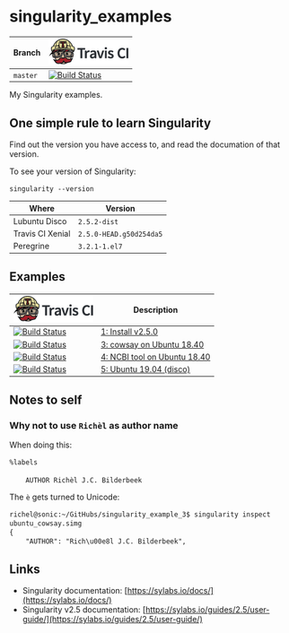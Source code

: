 # singularity_examples

Branch|[![Travis CI logo](pics/TravisCI.png)](https://travis-ci.org)
---|---
`master`|[![Build Status](https://travis-ci.org/richelbilderbeek/singularity.svg?branch=master)](https://travis-ci.org/richelbilderbeek/singularity)

My Singularity examples.

## One simple rule to learn Singularity

Find out the version you have access to, and read the
documation of that version.

To see your version of Singularity:

```
singularity --version
```

Where            |Version
-----------------|-----------------------
Lubuntu Disco    |`2.5.2-dist`
Travis CI Xenial |`2.5.0-HEAD.g50d254da5`
Peregrine        |`3.2.1-1.el7`

## Examples

[![Travis CI logo](pics/TravisCI.png)](https://travis-ci.org)|Description
-------|-----------------------------------------------------
[![Build Status](https://travis-ci.org/richelbilderbeek/singularity_example_1.svg?branch=master)](https://travis-ci.org/richelbilderbeek/singularity_example_1) | [1: Install v2.5.0](https://github.com/richelbilderbeek/singularity_example_1)
[![Build Status](https://travis-ci.org/richelbilderbeek/singularity_example_3.svg?branch=master)](https://travis-ci.org/richelbilderbeek/singularity_example_3) | [3: cowsay on Ubuntu 18.40](https://github.com/richelbilderbeek/singularity_example_3)
[![Build Status](https://travis-ci.org/richelbilderbeek/singularity_example_4.svg?branch=master)](https://travis-ci.org/richelbilderbeek/singularity_example_4) | [4: NCBI tool on Ubuntu 18.40](https://github.com/richelbilderbeek/singularity_example_4)
[![Build Status](https://travis-ci.org/richelbilderbeek/singularity_example_5.svg?branch=master)](https://travis-ci.org/richelbilderbeek/singularity_example_5) | [5: Ubuntu 19.04 (disco)](https://github.com/richelbilderbeek/singularity_example_5)

## Notes to self

### Why not to use `Richèl` as author name

When doing this:

```
%labels

    AUTHOR Richèl J.C. Bilderbeek
```

The `è` gets turned to Unicode:

```
richel@sonic:~/GitHubs/singularity_example_3$ singularity inspect ubuntu_cowsay.simg 
{
    "AUTHOR": "Rich\u00e8l J.C. Bilderbeek",
```

## Links

 * Singularity documentation: [https://sylabs.io/docs/](https://sylabs.io/docs/)
 * Singularity v2.5 documentation: [https://sylabs.io/guides/2.5/user-guide/](https://sylabs.io/guides/2.5/user-guide/)
